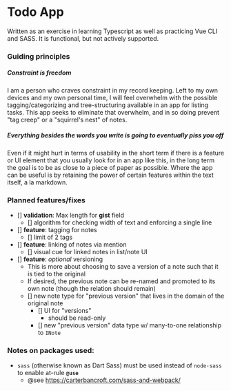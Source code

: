 # Todo App
Written as an exercise in learning Typescript as well as practicing Vue CLI and SASS. It is functional, but not actively supported.

### Guiding principles
##### Constraint is freedom
I am a person who craves constraint in my record keeping. Left to my own devices and my own personal time, I will feel overwhelm with the possible tagging/categorizing and tree-structuring available in an app for listing tasks. This app seeks to eliminate that overwhelm, and in so doing prevent "tag creep" or a "squirrel's nest" of notes.

##### Everything besides the words you write is going to eventually piss you off
Even if it might hurt in terms of usability in the short term if there is a feature or UI element that you usually look for in an app like this, in the long term the goal is to be as close to a piece of paper as possible. Where the app can be useful is by retaining the power of certain features within the text itself, a la markdown.

### Planned features/fixes
- [] **validation**: Max length for **gist** field
  - [] algorithm for checking width of text and enforcing a single line
- [] **feature**: tagging for notes
  - [] limit of 2 tags
- [] **feature**: linking of notes via mention
  - [] visual cue for linked notes in list/note UI
- [] **feature**: *optional* versioning
  - This is more about choosing to save a version of a note such that it is tied to the original
  - If desired, the previous note can be re-named and promoted to its own note (though the relation should remain)
  - [] new note type for "previous version" that lives in the domain of the original note
    - [] UI for "versions"
      - should be read-only
    - [] new "previous version" data type w/ many-to-one relationship to `INote`

### Notes on packages used:
- `sass` (otherwise known as Dart Sass) must be used instead of `node-sass` to enable at-rule **`@use`** 
  - @see https://carterbancroft.com/sass-and-webpack/